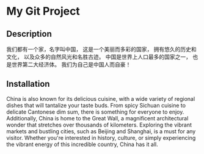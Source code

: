 # My Git Project

## Description
我们都有一个家，名字叫中国，
这是一个美丽而多彩的国家，
拥有悠久的历史和文化，
以及众多的自然风光和名胜古迹。
中国是世界上人口最多的国家之一，
也是世界第二大经济体。
我们为自己是中国人而自豪！

## Installation
China is also known for its delicious cuisine, with a wide variety of regional dishes that will tantalize your taste buds. From spicy Sichuan cuisine to delicate Cantonese dim sum, there is something for everyone to enjoy. Additionally, China is home to the Great Wall, a magnificent architectural wonder that stretches over thousands of kilometers. Exploring the vibrant markets and bustling cities, such as Beijing and Shanghai, is a must for any visitor. Whether you're interested in history, culture, or simply experiencing the vibrant energy of this incredible country, China has it all.